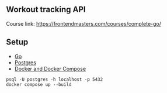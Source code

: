 ## Workout tracking API
Course link: https://frontendmasters.com/courses/complete-go/

## Setup

- [Go](https://go.dev/doc/install)
- [Postgres](https://www.postgresql.org/download/)
- [Docker and Docker Compose](https://www.docker.com/)

```
psql -U postgres -h localhost -p 5432
docker compose up --build
```

